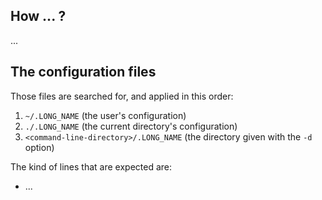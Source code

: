 
## How ... ?

...

## The configuration files

Those files are searched for, and applied in this order:
1. `~/.LONG_NAME` (the user's configuration)
2. `./.LONG_NAME` (the current directory's configuration)
3. `<command-line-directory>/.LONG_NAME` (the directory given with the `-d` option)

The kind of lines that are expected are:
- ...

